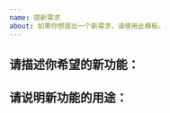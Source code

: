 ```yaml
---
name: 提新需求
about: 如果你想提出一个新需求，请使用此模板。
---
```


## 请描述你希望的新功能：
<!-- 请简单描述你希望的新功能，例如："在某某页面，添加一个按钮，点击按钮时，弹出一个某某对话框。" -->


## 请说明新功能的用途：
<!-- 对你想要的新功能进行清晰简洁的描述，你可以解释更多关于该功能的输入和输出的信息，或贴上你设想的界面设计。 -->

